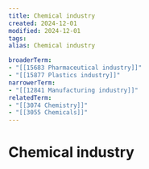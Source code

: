 ```yaml
---
title: Chemical industry
created: 2024-12-01
modified: 2024-12-01
tags: 
alias: Chemical industry

broaderTerm:
- "[[15683 Pharmaceutical industry]]"
- "[[15877 Plastics industry]]"
narrowerTerm:
- "[[12841 Manufacturing industry]]"
relatedTerm:
- "[[3074 Chemistry]]"
- "[[3055 Chemicals]]"
---
```

# Chemical industry
